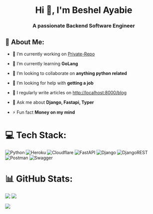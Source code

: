 <h1 align="center">Hi 👋, I'm Beshel Ayabie</h1>
<h3 align="center">A passionate Backend Software Engineer</h3>


## 💫 About Me:

- 🔭 I’m currently working on [Private-Repo](https://github.com/404)

- 🌱 I’m currently learning **GoLang**

- 👯 I’m looking to collaborate on **anything python related**

- 🤝 I’m looking for help with **getting a job**

- 📝 I regularly write articles on [http://localhost:8000/blog](http://localhost:8000/blog)

- 💬 Ask me about **Django, Fastapi, Typer**

- ⚡ Fun fact **Money on my mind**


# 💻 Tech Stack:
![Python](https://img.shields.io/badge/python-3670A0?style=for-the-badge&logo=python&logoColor=ffdd54) ![Heroku](https://img.shields.io/badge/heroku-%23430098.svg?style=for-the-badge&logo=heroku&logoColor=white) ![Cloudflare](https://img.shields.io/badge/Cloudflare-F38020?style=for-the-badge&logo=Cloudflare&logoColor=white) ![FastAPI](https://img.shields.io/badge/FastAPI-009688?style=for-the-badge&logo=FastAPI&logoColor=white) ![Django](https://img.shields.io/badge/django-%23092E20.svg?style=for-the-badge&logo=django&logoColor=white) ![DjangoREST](https://img.shields.io/badge/DJANGO-REST-ff1709?style=for-the-badge&logo=django&logoColor=white&color=ff1709&labelColor=gray) ![Postman](https://img.shields.io/badge/Postman-FF6C37?style=for-the-badge&logo=postman&logoColor=white) ![Swagger](https://img.shields.io/badge/-Swagger-%23Clojure?style=for-the-badge&logo=swagger&logoColor=white)
# 📊 GitHub Stats:
![](https://github-readme-stats.vercel.app/api?username=b3sh3l&show_icons=true&locale=en&theme=dark&hide_border=false&include_all_commits=true&count_private=true)
![](https://github-readme-streak-stats.herokuapp.com/?user=b3sh3l&theme=dark&hide_border=false)

![](https://github-readme-stats.vercel.app/api/top-langs/?username=b3sh3l&theme=dark&hide_border=false&include_all_commits=true&count_private=true&layout=compact)





